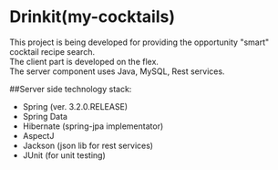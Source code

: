Drinkit(my-cocktails)
============
This project is being developed for providing the opportunity "smart" cocktail recipe search.  
The client part is developed on the flex.  
The server component uses Java, MySQL, Rest services.

##Server side technology stack:
* Spring (ver. 3.2.0.RELEASE)
* Spring Data
* Hibernate (spring-jpa implementator)
* AspectJ
* Jackson (json lib for rest services)
* JUnit (for unit testing)
